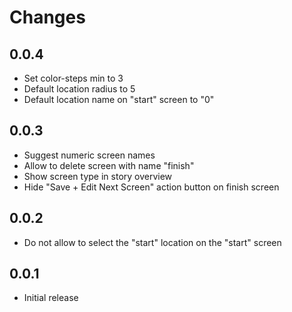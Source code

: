 # Changes

## 0.0.4

- Set color-steps min to 3
- Default location radius to 5
- Default location name on "start" screen to "0"

## 0.0.3

- Suggest numeric screen names
- Allow to delete screen with name "finish"
- Show screen type in story overview
- Hide "Save + Edit Next Screen" action button on finish screen

## 0.0.2

- Do not allow to select the "start" location on the "start" screen

## 0.0.1

- Initial release
